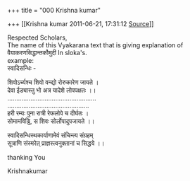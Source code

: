 +++
title = "000 Krishna kumar"

+++
[[Krishna kumar	2011-06-21, 17:31:12 [Source](https://groups.google.com/g/bvparishat/c/ixeLExcrHjQ)]]



  
Respected Scholars,  
The name of this Vyakarana text that is giving explanation of  
वैयाकरणसिद्धान्तकौमुदी In sloka's.  
example:  
स्वादिसन्धिः -

शिवोऽर्च्यश्च शिवो वन्द्यो रोरुकारेण जायते ।  
देवा ईड्यास्तु भो अत्र यादेशे लोपपक्षतः ।।  
..................................................  
..............................................  
हरी रम्यः पुना रात्री रेफलोपे च दीर्घतः ।  
सोमामविड्ढि, स शिवः सोर्लोपादुपजायते ।।

स्वादिसन्धिस्थकार्याणामेवं संचिन्त्य संग्रहम्  
सूत्राणि संस्मरेत् प्राज्ञस्त्वनुक्तानां च सिद्धये ।।

thanking You

Krishnakumar

